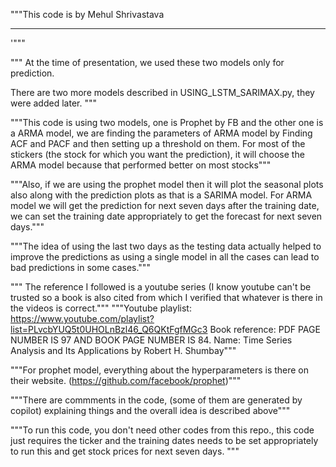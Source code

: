 
"""This code is by Mehul Shrivastava
_______________________________________
'"""

""" 
At the time of presentation, we used these two models only for prediction.

There are two more models described in USING_LSTM_SARIMAX.py, they were added later.
"""

"""This code is using two models, one is Prophet by FB and the other one is a ARMA model, we are finding the parameters of ARMA model by Finding ACF and PACF and then setting up a threshold on them.
For most of the stickers (the stock for which you want the prediction), it will choose the ARMA model because that performed better on most stocks"""



"""Also, if we are using the prophet model then it will plot the seasonal plots also along with the prediction plots as that is a SARIMA model.
For ARMA model we will get the prediction for next seven days after the training date, we can set the training date appropriately to get the forecast for next seven days."""

"""The idea of using the last two days as the testing data actually helped to improve the predictions as using a single model in all the cases can lead to bad predictions in some cases."""

""" The reference I followed is a youtube series (I know youtube can't be trusted so a book is also cited from which I verified that whatever is there in the videos is correct."""
"""Youtube playlist: https://www.youtube.com/playlist?list=PLvcbYUQ5t0UHOLnBzl46_Q6QKtFgfMGc3
Book reference:  PDF PAGE NUMBER IS 97 AND BOOK PAGE NUMBER IS 84.
Name: Time Series Analysis and Its Applications by Robert H. Shumbay"""


"""For prophet model, everything about the hyperparameters is there on their website. (https://github.com/facebook/prophet)"""

"""There are commments in the code, (some of them are generated by copilot) explaining things and the overall idea is described above"""

"""To run this code, you don't need other codes from this repo., this code just requires the ticker and the training dates needs to be set appropriately
to run this and get stock prices for next seven days.
"""

